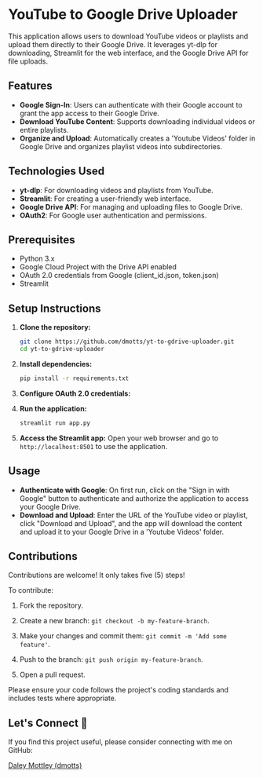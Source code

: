 # YouTube to Google Drive Uploader

This application allows users to download YouTube videos or playlists and upload them directly to their Google Drive. It leverages yt-dlp for downloading, Streamlit for the web interface, and the Google Drive API for file uploads.

## Features
- **Google Sign-In**: Users can authenticate with their Google account to grant the app access to their Google Drive.
- **Download YouTube Content**: Supports downloading individual videos or entire playlists.
- **Organize and Upload**: Automatically creates a 'Youtube Videos' folder in Google Drive and organizes playlist videos into subdirectories.

## Technologies Used
- **yt-dlp**: For downloading videos and playlists from YouTube.
- **Streamlit**: For creating a user-friendly web interface.
- **Google Drive API**: For managing and uploading files to Google Drive.
- **OAuth2**: For Google user authentication and permissions.

## Prerequisites

- Python 3.x
- Google Cloud Project with the Drive API enabled
- OAuth 2.0 credentials from Google (client_id.json, token.json)
- Streamlit

## Setup Instructions

1. **Clone the repository:**
   ```bash
   git clone https://github.com/dmotts/yt-to-gdrive-uploader.git
   cd yt-to-gdrive-uploader
   ```

2. **Install dependencies:**
   ```bash
   pip install -r requirements.txt
   ```

3. **Configure OAuth 2.0 credentials:**
   

4. **Run the application:**
   ```bash
   streamlit run app.py
   ```

5. **Access the Streamlit app:**
   Open your web browser and go to `http://localhost:8501` to use the application.

## Usage

- **Authenticate with Google**: On first run, click on the "Sign in with Google" button to authenticate and authorize the application to access your Google Drive.
- **Download and Upload**: Enter the URL of the YouTube video or playlist, click "Download and Upload", and the app will download the content and upload it to your Google Drive in a 'Youtube Videos' folder.

## Contributions

Contributions are welcome! It only takes five (5) steps!

To contribute:

1) Fork the repository.

2) Create a new branch: `git checkout -b my-feature-branch`.

3) Make your changes and commit them: `git commit -m 'Add some feature'`.

4) Push to the branch: `git push origin my-feature-branch`.

5) Open a pull request.

Please ensure your code follows the project's coding standards and includes tests where appropriate.

## Let's Connect 🤝

If you find this project useful, please consider connecting with me on GitHub:

[Daley Mottley (dmotts)](https://github.com/dmotts)
